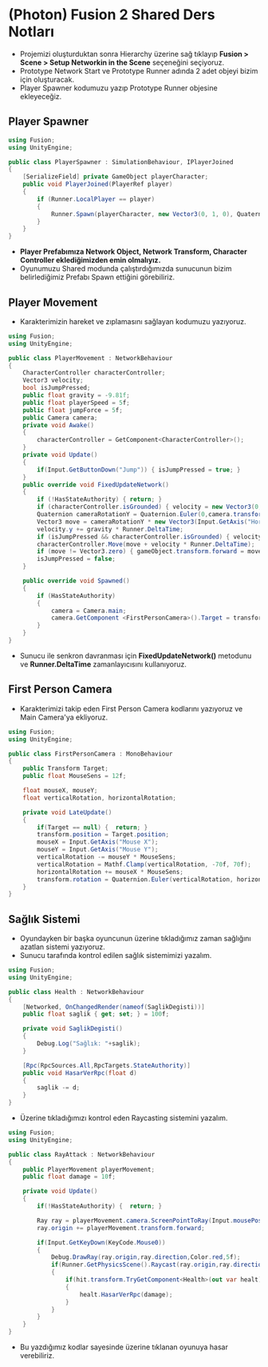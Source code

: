 # (Photon) Fusion 2 Shared Ders Notları

- Projemizi oluşturduktan sonra Hierarchy üzerine sağ tıklayıp **Fusion > Scene > Setup Networkin in the Scene** seçeneğini seçiyoruz.
- Prototype Network Start ve Prototype Runner adında 2 adet objeyi bizim için oluşturacak.
- Player Spawner kodumuzu yazıp Prototype Runner objesine ekleyeceğiz.

## Player Spawner

```c#
using Fusion;
using UnityEngine;

public class PlayerSpawner : SimulationBehaviour, IPlayerJoined
{
    [SerializeField] private GameObject playerCharacter;
    public void PlayerJoined(PlayerRef player)
    {
        if (Runner.LocalPlayer == player)
        {
            Runner.Spawn(playerCharacter, new Vector3(0, 1, 0), Quaternion.identity, player);
        }
    }
}

```
- **Player Prefabımıza Network Object, Network Transform, Character Controller eklediğimizden emin olmalıyız.**
- Oyunumuzu Shared modunda çalıştırdığımızda sunucunun bizim belirlediğimiz Prefabı Spawn ettiğini görebiliriz.

## Player Movement

- Karakterimizin hareket ve zıplamasını sağlayan kodumuzu yazıyoruz.

```c#
using Fusion;
using UnityEngine;

public class PlayerMovement : NetworkBehaviour
{
    CharacterController characterController;
    Vector3 velocity;
    bool isJumpPressed;
    public float gravity = -9.81f;
    public float playerSpeed = 5f;
    public float jumpForce = 5f;
    public Camera camera;
    private void Awake()
    {
        characterController = GetComponent<CharacterController>();
    }
    private void Update()
    {
        if(Input.GetButtonDown("Jump")) { isJumpPressed = true; }
    }
    public override void FixedUpdateNetwork()
    {
        if (!HasStateAuthority) { return; }
        if (characterController.isGrounded) { velocity = new Vector3(0, -1, 0); }
        Quaternion cameraRotationY = Quaternion.Euler(0,camera.transform.rotation.eulerAngles.y,0);
        Vector3 move = cameraRotationY * new Vector3(Input.GetAxis("Horizontal"), 0, Input.GetAxis("Vertical")) * Runner.DeltaTime * playerSpeed;
        velocity.y += gravity * Runner.DeltaTime;
        if (isJumpPressed && characterController.isGrounded) { velocity.y += jumpForce; }
        characterController.Move(move + velocity * Runner.DeltaTime);
        if (move != Vector3.zero) { gameObject.transform.forward = move; }
        isJumpPressed = false;
    }

    public override void Spawned()
    {
        if (HasStateAuthority) 
        {
            camera = Camera.main;
            camera.GetComponent <FirstPersonCamera>().Target = transform;
        }
    }
}
```
- Sunucu ile senkron davranması için **FixedUpdateNetwork()** metodunu ve **Runner.DeltaTime** zamanlayıcısını kullanıyoruz.

## First Person Camera

- Karakterimizi takip eden First Person Camera kodlarını yazıyoruz ve Main Camera'ya ekliyoruz.

```c#
using Fusion;
using UnityEngine;

public class FirstPersonCamera : MonoBehaviour
{
    public Transform Target;
    public float MouseSens = 12f;

    float mouseX, mouseY;
    float verticalRotation, horizontalRotation;

    private void LateUpdate()
    {
        if(Target == null) {  return; }
        transform.position = Target.position;
        mouseX = Input.GetAxis("Mouse X");
        mouseY = Input.GetAxis("Mouse Y");
        verticalRotation -= mouseY * MouseSens;
        verticalRotation = Mathf.Clamp(verticalRotation, -70f, 70f);
        horizontalRotation += mouseX * MouseSens;
        transform.rotation = Quaternion.Euler(verticalRotation, horizontalRotation, 0f);
    }
}
```

## Sağlık Sistemi 

- Oyundayken bir başka oyuncunun üzerine tıkladığımız zaman sağlığını azatlan sistemi yazıyoruz.
- Sunucu tarafında kontrol edilen sağlık sistemimizi yazalım.

```c#
using Fusion;
using UnityEngine;

public class Health : NetworkBehaviour
{
    [Networked, OnChangedRender(nameof(SaglikDegisti))]
    public float saglik { get; set; } = 100f;

    private void SaglikDegisti()
    {
        Debug.Log("Sağlık: "+saglik);
    }

    [Rpc(RpcSources.All,RpcTargets.StateAuthority)]
    public void HasarVerRpc(float d)
    {
        saglik -= d;
    }
}
```
- Üzerine tıkladığımızı kontrol eden Raycasting sistemini yazalım.

```c#
using Fusion;
using UnityEngine;

public class RayAttack : NetworkBehaviour
{
    public PlayerMovement playerMovement;
    public float damage = 10f;

    private void Update()
    {
        if(!HasStateAuthority) {  return; }

        Ray ray = playerMovement.camera.ScreenPointToRay(Input.mousePosition);
        ray.origin += playerMovement.transform.forward;

        if(Input.GetKeyDown(KeyCode.Mouse0))
        {
            Debug.DrawRay(ray.origin,ray.direction,Color.red,5f);
            if(Runner.GetPhysicsScene().Raycast(ray.origin,ray.direction, out var hit))
            {
                if(hit.transform.TryGetComponent<Health>(out var healt))
                {
                    healt.HasarVerRpc(damage);
                }
            }
        }
    }
}
```

- Bu yazdığımız kodlar sayesinde üzerine tıklanan oyunuya hasar verebiliriz.
